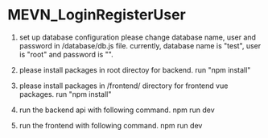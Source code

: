 # MEVN_LoginRegisterUser
1. set up database configuration
    please change database name, user and password in /database/db.js file.
    currently, database name is "test", user is "root" and password is "".

2. please install packages in root directoy for backend.
   run "npm install"
   
3. please install packages in /frontend/ directory for frontend vue packages.
   run "npm install"
4. run the backend api with following command.
    npm run dev
5. run the frontend with following command.
    npm run dev
